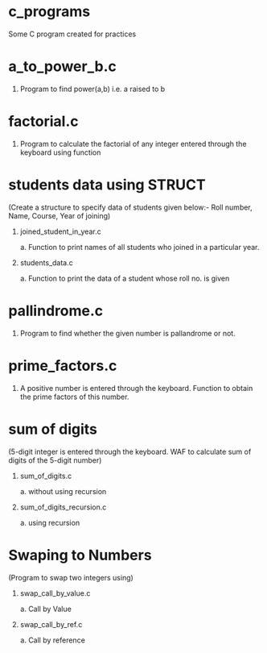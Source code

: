 # c_programs

Some C program created for practices

# a_to_power_b.c

1. Program to find power(a,b) i.e. a raised to b


# factorial.c

1. Program to calculate the factorial of any integer entered through the keyboard using function

# students data using STRUCT

(Create a structure to specify data of students given below:- Roll number, Name, Course, Year of joining)

1. joined_student_in_year.c

	a. Function to print names of all students who joined in a particular year.

2. students_data.c

	a. Function to print the data of a student whose roll no. is given


# pallindrome.c

1. Program to find whether the given number is pallandrome or not.

# prime_factors.c

1. A positive number is entered through the keyboard. Function to obtain the prime factors of this number.

# sum of digits

(5-digit integer is entered through the keyboard. WAF to calculate sum of digits of the 5-digit number)

1. sum_of_digits.c

	a. without using recursion

2. sum_of_digits_recursion.c

	a. using recursion


# Swaping to Numbers

(Program to swap two integers using)

1. swap_call_by_value.c

	a. Call by Value

2. swap_call_by_ref.c

	a. Call by reference